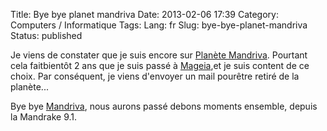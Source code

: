 Title: Bye bye planet mandriva
Date: 2013-02-06 17:39
Category: Computers / Informatique
Tags:
Lang: fr
Slug: bye-bye-planet-mandriva
Status: published

Je viens de constater que je suis encore sur [Planète Mandriva](http://planetmandriva.zarb.org/). Pourtant cela faitbientôt 2 ans que je suis passé à [Mageia](http://www.mageia.org),et je suis content de ce choix. Par conséquent, je viens d'envoyer un mail pourêtre retiré de la planète...

Bye bye [Mandriva](http://www.mandriva.com), nous aurons passé debons moments ensemble, depuis la Mandrake 9.1.
